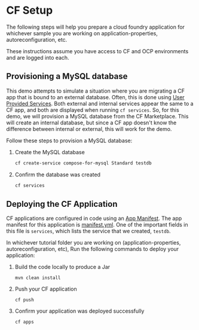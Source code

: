 # CF Setup
The following steps will help you prepare a cloud foundry application for whichever sample you are working on application-properties, autoreconfiguration, etc.

These instructions assume you have access to CF and OCP environments and are logged into each. 

## Provisioning a MySQL database
This demo attempts to simulate a situation where you are migrating a CF app that is bound to an external database. Often, this is done using [User Provided Services](https://docs.cloudfoundry.org/devguide/services/user-provided.html). Both external and internal services appear the same to a CF app, and both are displayed when running `cf services`. So, for this demo, we will provision a MySQL database from the CF Marketplace. This will create an internal database, but since a CF app doesn't know the difference between internal or external, this will work for the demo.

Follow these steps to provision a MySQL database:
1. Create the MySQL database
   ```bash
   cf create-service compose-for-mysql Standard testdb
   ```
1. Confirm the database was created
   ```bash
   cf services
   ```

## Deploying the CF Application
CF applications are configured in code using an [App Manifest](https://docs.cloudfoundry.org/devguide/deploy-apps/manifest.html). The app manifest for this application is [manifest.yml](./manifest.yml). One of the important fields in this file is `services`, which lists the service that we created, `testdb`.

In whichever tutorial folder you are working on (application-properties, autoreconfiguration, etc), Run the following commands to deploy your application:
1. Build the code locally to produce a Jar
   ```
   mvn clean install
   ```
1. Push your CF application
   ```
   cf push
   ```
1. Confirm your application was deployed successfully
   ```
   cf apps
   ```
